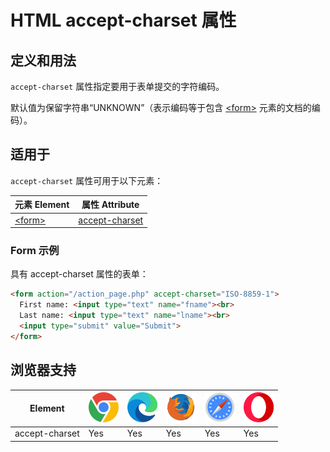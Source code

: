 HTML accept-charset 属性
===

## 定义和用法

`accept-charset` 属性指定要用于表单提交的字符编码。

默认值为保留字符串“UNKNOWN”（表示编码等于包含 [\<form>](../tags/form.md) 元素的文档的编码）。

## 适用于

`accept-charset` 属性可用于以下元素：

| 元素 Element | 属性 Attribute |
| ----- | ----- |
| [\<form>](../tags/form.md) | [accept-charset](../tags/form_accept_charset.md) |
<!--rehype:style=width: 100%; display: inline-table;-->

### Form 示例

具有 accept-charset 属性的表单：

```html idoc:preview:iframe
<form action="/action_page.php" accept-charset="ISO-8859-1">
  First name: <input type="text" name="fname"><br>
  Last name: <input type="text" name="lname"><br>
  <input type="submit" value="Submit">
</form>
```

## 浏览器支持

| Element | ![chrome][1] | ![edge][2] | ![firefox][3] | ![safari][4] | ![opera][5] |
| ------- | --- | --- | --- | --- | --- |
| accept-charset | Yes | Yes | Yes | Yes | Yes |
<!--rehype:style=width: 100%; display: inline-table;-->

[1]: ../assets/chrome.svg
[2]: ../assets/edge.svg
[3]: ../assets/firefox.svg
[4]: ../assets/safari.svg
[5]: ../assets/opera.svg